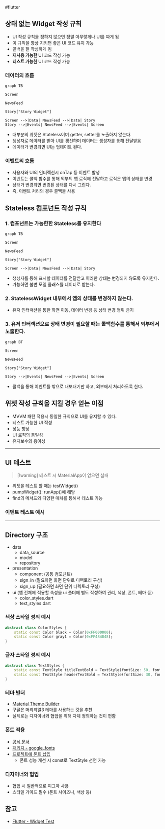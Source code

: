 #flutter

## 상태 없는 Widget 작성 규칙
- UI 작성 규칙을 정하지 않으면 정말 아무렇게나 UI를 짜게 됨
- 이 규칙을 항상 지키면 좋은 UI 코드 유지 가능
- 콜백을 잘 작성하게 됨
- **재사용 가능한** UI 코드 작성 가능
- **테스트 가능한** UI 코드 작성 가능


### 데이터의 흐름

```mermaid
graph TB

Screen

NewsFeed

Story["Story Widget"]

Screen -->|Data| NewsFeed -->|Data| Story
Story -->|Events| NewsFeed -->|Events| Screen
```

- 대부분의 위젯은 Stateless이며 getter, setter를 노출하지 않는다.
- 생성자로 데이터를 받아 UI를 갱신하며 데이터는 생성자를 통해 전달받음
- 데이터가 변경되면 UI는 업데이트 된다.

### 이벤트의 흐름
- 사용자와 UI의 인터랙션시 onTap 등 이벤트 발생
- 이벤트는 콜백 함수를 통해 외부의 앱 로직에 전달하고 로직은 앱의 상태를 변경
- 상태가 변경되면 변경된 상태를 다시 그린다.
- 즉, 이벤트 처리의 경우 콜백을 사용


## Stateless 컴포넌트 작성 규칙
### 1. 컴포넌트는 가능한한 Stateless를 유지한다
```mermaid
graph TB

Screen

NewsFeed

Story["Story Widget"]

Screen -->|Data| NewsFeed -->|Data| Story
```
- 생성자를 통해 표시할 데이터를 전달받고 이러한 상태는 변경되지 않도록 유지한다.
- 가능하면 불변 모델 클래스를 데이터로 받는다.
	
### 2. StatelessWidget 내부에서 앱의 상태를 변경하지 않는다.

- 유저 인터랙션을 통한 화면 이동, 데이터 변경 등 상태 변경 행위 금지

### 3. 유저 인터랙션으로 상태 변경이 필요할 때는 콜백함수를 통해서 외부에서 노출한다.
```mermaid
graph BT

Screen

NewsFeed

Story["Story Widget"]

Story -->|Events| NewsFeed -->|Events| Screen
```
- 콜백을 통해 이벤트를 밖으로 내보내기만 하고, 외부에서 처리하도록 한다.

## 위젯 작성 규칙을 지킬 경우 얻는 이점
- MVVM 패턴 적용시 동일한 규칙으로 UI를 유지할 수 있다.
- 테스트 가능한 UI 작성
- 성능 향상
- UI 로직의 통일성
- 유지보수의 용이성

---
## UI 테스트
> [!warning] 테스트 시 MaterialApp이 없으면 실패

- 위젯을 테스트 할 때는 testWidget()
- pumpWidget(): runApp()에 해당
- find의 메서드와 다양한 매처를 통해서 테스트 가능
### 이벤트 테스트 예시


---
## Directory 구조
- data
	- data_source
	- model
	- repository
- presentation
	- component (공통 컴포넌트)
	- sign_in (필요하면 화면 단위로 디렉토리 구성)
	- sign_up (필요하면 화면 단위 디렉토리 구성)
- ui (앱 전체에 적용할 속성을 ui 폴더에 별도 작성하여 관리, 색상, 폰트, 테마 등)
	- color_styles.dart 
	- text_styles.dart

### 색상 스타일 정의 예시
```dart
abstract class ColorStyles {
	static const Color black = Color(0xFF000000);
	static const Color gray1 = Color(0xFF484848);
}
```

### 글자 스타일 정의 예시

```dart
abstract class TextStyles {
	static const TextStyle titleTextBold = TextStyle(fontSize: 50, fontWeight: FontWeight.bold, fontFamily: 'Poppins');
	static const TextStyle headerTextBold = TextStyle(fontSize: 30, fontWeight: FontWeight.bold, fontFamily: 'Poppins');
}
```

### 테마 빌더
- [Material Theme Builder](https://material-foundation.github.io/material-theme-builder/)
- 구글은 머리티얼3 테마를 사용하는 것을 추천
- 실제로는 디자이너와 협업을 위해 자체 정의하는 것이 편함

### 폰트 적용
- [공식 문서](https://docs.flutter.dev/ui/design/text/typography)
- [패키지 - google_fonts](https://pub.dev/packages/google_fonts)
- [프로젝트에 폰트 삽입](https://docs.flutter.dev/cookbook/design/fonts)
	- 폰트 성능 개선 시 const로 TextStyle 선언 가능

### 디자이너와 협업
- 협업 시 일반적으로 피그마 사용
- 스타일 가이드 필수 (폰트 사이즈나, 색상 등)


## 참고
- [Flutter - Widget Test](https://docs.flutter.dev/cookbook/testing/widget/introduction)